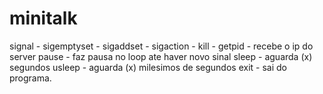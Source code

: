 # minitalk

signal -
sigemptyset -
sigaddset -
sigaction -
kill -
getpid - recebe o ip do server
pause - faz pausa no loop ate haver novo sinal
sleep - aguarda (x) segundos
usleep - aguarda (x) milesimos de segundos
exit - sai do programa.
